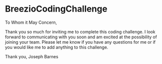 # BreezioCodingChallenge
To Whom it May Concern,

Thank you so much for inviting me to complete this coding challenge.
I look forward to communicating with you soon and am excited at the possibility
of joining your team. Please let me know if you have any questions for me or
if you would like me to add anything to this challenge.

Thank you,
Joseph Barnes
